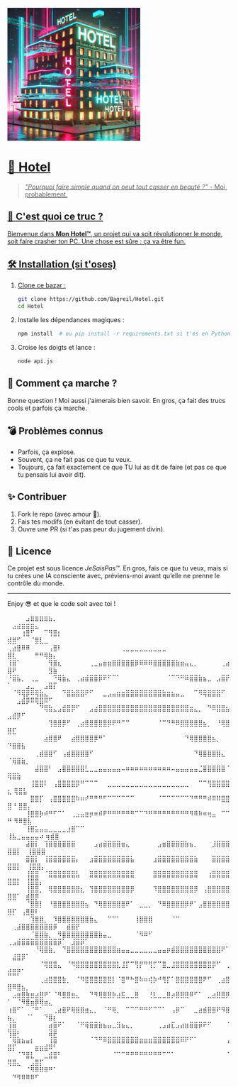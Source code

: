 <a href="https://www.youtube.com/watch?v=cIwRQwAS_YY"><img src="./hotel.jpg" alt="Mon Image" width="300">

# 🚀 **Hotel**  

> *"Pourquoi faire simple quand on peut tout casser en beauté ?"* - Moi, probablement.  

## 🎯 **C'est quoi ce truc ?**  

Bienvenue dans **Mon Hotel™**, un projet qui va soit révolutionner le monde, soit faire crasher ton PC. Une chose est sûre : ça va être fun.  

## 🛠 **Installation (si t'oses)**  

1. Clone ce bazar :  
   ```bash
   git clone https://github.com/Bagreil/Hotel.git
   cd Hotel
   ```
2. Installe les dépendances magiques :  
   ```bash
   npm install  # ou pip install -r requirements.txt si t'es en Python, on sait jamais
   ```
3. Croise les doigts et lance :  
   ```bash
   node api.js
   ```

## 🤔 **Comment ça marche ?**  

Bonne question ! Moi aussi j'aimerais bien savoir. En gros, ça fait des trucs cools et parfois ça marche.  

## 💣 **Problèmes connus**  

- Parfois, ça explose.  
- Souvent, ça ne fait pas ce que tu veux.  
- Toujours, ça fait exactement ce que TU lui as dit de faire (et pas ce que tu pensais lui avoir dit).  

## ✨ **Contribuer**  

1. Fork le repo (avec amour 💖).  
2. Fais tes modifs (en évitant de tout casser).  
3. Ouvre une PR (si t'as pas peur du jugement divin).  

## 📜 **Licence**  

Ce projet est sous licence *JeSaisPas™*. En gros, fais ce que tu veux, mais si tu crées une IA consciente avec, préviens-moi avant qu’elle ne prenne le contrôle du monde.  

---

Enjoy 😎 et que le code soit avec toi !


⠀⠀⠀⠀⣠⣶⣶⣶⣶⣦⡀⠀⠀⠀⠀⠀⠀⠀⠀⠀⠀⠀⠀⠀⠀⠀⠀⠀⠀⠀⠀⠀⠀⠀⠀⠀⠀⠀⠀⠀⠀⠀⠀⠀⠀⠀⠀⠀⠀⠀⣠⣴⣶⣶⣶⣄⠀⠀⠀⠀
⠀⠀⠀⢰⣿⠋⠀⠀⠉⢻⣿⡆⠀⠀⠀⠀⠀⠀⠀⠀⠀⠀⠀⠀⠀⠀⠀⠀⠀⠀⠀⠀⠀⠀⠀⠀⠀⠀⠀⠀⠀⠀⠀⠀⠀⠀⠀⠀⠀⣾⣿⠋⠀⠀⠈⣿⣇⣀⠀⠀
⢀⣴⣿⠿⠿⠀⠀⠀⠀⢠⣿⠇⠀⠀⠀⠀⠀⠀⠀⠀⠀⠀⠀⠀⠀⢀⣀⣀⣀⣀⣀⣀⣀⣀⣀⠀⠀⠀⠀⠀⠀⠀⠀⠀⠀⠀⠀⠀⠀⣿⣇⠀⠀⠀⠀⠛⠛⢿⣷⡄
⢸⣿⠁⠀⠀⠀⠀⠀⠀⢻⣿⣆⠀⠀⠀⠀⠀⠀⢀⣀⣤⣶⣶⣿⣿⣿⣿⣿⡿⠿⠿⠿⣿⣿⣿⣿⣿⣷⣶⣤⣄⡀⠀⠀⠀⠀⠀⢀⣴⣿⠟⠀⠀⠀⠀⠀⠀⠀⣻⣷
⠘⣿⣧⡀⠀⢀⣀⠀⠀⠀⠙⢿⣷⣄⠀⢀⣴⣾⣿⣿⡿⠟⠋⠉⠁⠀⠀⠀⠀⠀⠀⠀⠀⠀⠀⠈⠉⠙⠛⠿⣿⣿⣷⣦⣀⠀⣠⣿⡟⠁⠀⠀⠀⣠⣀⠀⠀⣠⣿⡏
⠀⠈⠻⢿⡿⠿⢿⣷⣄⠀⠀⠀⠙⣿⣷⣿⣿⠟⠋⠀⠀⣀⣠⣤⣶⣶⣿⣿⣿⣿⣿⣿⣿⣿⣷⣶⣦⣤⣀⠀⠀⠉⠻⢿⣿⣿⣿⠋⠀⠀⠀⣠⣾⡿⠿⢿⣿⠿⠋⠀
⠀⠀⠀⠀⠀⠀⠀⠙⢿⣷⣄⣠⣾⣿⡿⠋⠀⠀⣠⣴⣿⣿⣿⣿⣿⣿⣿⣿⣿⣿⣿⣿⣿⣿⣿⣿⣿⣿⣿⣿⣶⣄⡀⠀⠙⠿⣿⣿⣦⣠⣾⡿⠋⠀⠀⠀⠀⠀⠀⠀
⠀⠀⠀⠀⠀⠀⠀⠀⠀⢹⣿⣿⡿⠋⠀⢀⣴⣿⣿⣿⣿⣿⡿⠟⠛⠉⠉⠀⠀⠀⠀⠀⠀⠈⠉⠙⠛⠿⣿⣿⣿⣿⣿⣦⡀⠀⠘⢿⣿⣿⣏⠀⠀⠀⠀⠀⠀⠀⠀⠀
⠀⠀⠀⠀⠀⠀⠀⠀⣴⣿⣿⠟⠀⠀⣴⣿⣿⣿⣿⡿⠛⠁⠀⠀⠀⠀⠀⠀⠀⠀⠀⠀⠀⠀⠀⠀⠀⠀⠀⠙⢿⣿⣿⣿⣿⣦⡀⠀  ⠙⣿⣿⣧⠀⠀⠀⠀⠀⠀⠀⠀
⠀⠀⠀⠀⠀⠀⢀⣾⣿⣿⠋⠀⢠⣾⣿⣿⣿⣿⠋⠀⠀⠀⠀⠀⠀⠀⠀⠀⠀⠀⠀⠀⠀⠀⠀⠀⠀⠀⠀⠀⠀⠙⢿⣿⣿⣿⣿⣄⠀  ⠈⢿⣿⣷⡀⠀⠀⠀⠀⠀⠀
⠀⠀⠀⠀⠀⠀⣼⣿⣿⠃⠀⣠⣿⣿⣿⣿⣿⣃⣀⣀⣤⣤⣤⣤⣤⠤⠶⠶⠶⠶⠶⠶⠶⠶⠶⠶⠤⣤⣤⣤⣤⣤⣈⣿⣿⣿⣿⣿⠈ ⢿⣿⣷⠀⠀⠀⠀⠀⠀
⠀⠀⠀⠀⠀⢸⣿⣿⠇⠀⢠⣿⣿⣿⣿⡿⠛⠉⠉⠉⠀⠀⣀⣀⣀⣀⣀⣀⣀⣀⣀⣀⣀⣀⣀⣀⣀⣀⣀⣀⠀⠀⠉⠉⢻⣿⣿⣿⣿⣆ ⢿⣿⣧⠀⠀⠀⠀⠀
⠀⠀⠀⠀⠀⣿⣿⡏⠀⢠⣿⣿⣿⣿⣿⠷⠶⠞⠛⠛⠛⠋⠉⠉⠉⠉⠉⠉⠀⠀⠀⠀⠀⠈⠉⠉⠉⠉⠉⠉⠙⠛⠛⠛⠾⠿⠿⣿⣿⣿⠘  ⣿⣿⡄⠀⠀⠀⠀
⠀⠀⠀⠀⢸⣿⣿⡷⠾⠛⠋⠉⠁⠀⢀⣠⣤⣶⡶⠶⠾⠟⠛⠛⠛⠛⠛⠛⠉⠉⠙⠛⠛⠛⠛⠛⠛⠛⠛⠛⠻⠿⠷⠶⢶⣤⠀⠉⠉⠛  ⠻⠿⣿⣧⠀⠀⠀⠀
⠀⠀⠀⠀⢸⣿⣥⣤⣤⣀⣀⣀⣀⣰⣿⠉⠉⠀⠀⠀⠀⠀⠀⠀⠀⠀⠀⠀⠀⠀⠀⠀⠀⠀⠀⠀⠀⠀⠀⠀⠀⠀⠀⠀   ⢸⣧⣀⣤⣤⣤⣤⠴  ⢶⣾⣿⠀⠀⠀⠀
⠀⠀⠀⠀⣼⣿⡇⠀⢹⣿⣿⣿⣿⣿⣿⠀⠀⠀⠀⣠⣴⣾⣿⣿⣿⣶⣄⠀⠀⠀⠀⠀⠀⣠⣶⣿⣿⣿⣿⣷⣦⡀⠀⠀⠀⣸⣿⣿⣿⣿⣿⡇⠀ ⢸⣿⣿⣿⠀⠀⠀
⠀⠀⠀⠀⣿⣿⡇⠀⢸⣿⣿⣿⣿⣿⣿⡄⠀⠀⣰⣿⣿⣿⣿⣿⣿⣿⣿⣧⠀⠀⠀⠀⣰⣿⣿⣿⣿⣿⣿⣿⣿⣷⠀⠀⠀⣿⣿⣿⣿⣿⣿⡇⠀ ⢸⣿⣿⡄⠀⠀⠀⠀
⠀⠀⠀⠀⢸⣿⣿⠀⠈⣿⣿⣿⣿⣿⣿⣧⠀⠀⣿⣿⣿⣿⣿⣿⣿⣿⣿⣿⠀⠀⠀⠀⣿⣿⣿⣿⣿⣿⣿⣿⣿⣿⠀⠀⢰⣿⣿⣿⣿⣿⣿⡇⠀⢸⣿⣿⡄⠀⠀⠀⠀
⠀⠀⠀⠀⢸⣿⣿⡀⠀⢿⣿⣿⣿⣿⣿⣿⣆⠀⢹⣿⣿⣿⣿⣿⣿⣿⣿⡿⠀⠀⠀⠀⠹⣿⣿⣿⣿⣿⣿⣿⣿⡿⠀⢠⣿⣿⣿⣿⣿⣿⣿⠁⠀⣾⣿⡿⠀⠀⠀⠀
⠀⠀⠀⠀⠈⣿⣿⡇⠀⠘⣿⣿⣿⣿⣿⣿⣿⣦⠀⠙⢿⣿⣿⣿⣿⣿⠟⠁⠀⣀⣀⡀⠀⠙⠿⣿⣿⣿⣿⡿⠟⠁⣠⣿⣿⣿⣿⣿⣿⣿⡏⠀⢠⣿⣿⠇⠀⠀⠀⠀
⠀⠀⠀⠀⠀⢹⣿⣿⡀⠀⠹⣿⣿⣿⣿⣿⣿⣿⣷⣄⠀⠀⠉⠉⠁⠀⠀⠀⢸⣿⣿⣿⠀⠀⠀⠀⠈⠉⠀  ⠀⢀⣼⣿⣿⣿⣿⣿⣿⣿⡿⠀⠀⣾⣿⡟⠀⠀⠀⠀⠀
⠀⠀⠀⠀⠀⠈⣿⣿⣷⡀⠀⠻⣿⣿⣿⣿⣿⣿⣿⣿⣷⣤⣀⠀⠀⠀⠀⠀⠈⠻⠿⠋⠀⠀⠀⠀⠀  ⢀⣠⣾⣿⣿⣿⣿⣿⣿⣿⣿⡿⠁⠀⣸⣿⡿⠁⠀⠀⠀⠀⠀
⠀⠀⠀⠀⠀⠀⠘⢿⣿⣷⡀⠀⠙⣿⣿⣿⣿⣿⣿⣿⣿⣿⣿⣿⣶⣤⣤⣀⣀⣀⣀⣀⣀⣤⣤⡶⣾⣿⣿⣿⣿⣿⣿⣿⣿⣿⣿⠟⠁⠀⣼⣿⡿⠁⠀⠀⠀⠀⠀⠀
⠀⠀⠀⠀⠀⠀⠀⠈⢿⣿⣿⣄⠀⠈⠻⣿⣿⣿⣿⣿⣿⣿⣿⣿⣇⣸⡏⠉⢻⡟⠛⢻⡋⠉⣿⣀⣸⣿⣿⣿⣿⣿⣿⣿⣿⡿⠋⠀⢀⣾⣿⡟⠁⠀⠀⠀⠀⠀⠀⠀
⠀⠀⠀⠀⠀⠀⠀⢀⣴⣿⣿⣿⣷⡀⠀⠈⠻⣿⣿⣿⣿⣿⣿⡇⠈⣿⠛⠓⣿⠷⠶⢾⡷⠚⢻⡏⠁⣿⣿⣿⣿⣿⣿⠟⠋⠀⢀⣴⣿⣿⠿⣿⣦⡀⠀⠀⠀⠀⠀⠀
⠀⣠⣶⣿⣷⣶⣴⣿⠟⠁⠈⠻⣿⣿⣶⣄⠀⠀⠙⠻⢿⣿⣿⡷⣴⣯⣀⣀⣿⠀⠀⢘⣇⣀⣀⣿⡴⣿⣿⣿⠿⠋⠁⠀⣀⣴⣿⣿⡿⠁⠀⠈⠻⣿⣶⡿⢿⣶⣄⠀
⢰⣿⠋⠁⠀⠈⠛⠁⠀⠀⢀⣴⣿⠟⢿⣿⣿⣶⣄⡀⠀⠈⠛⢿⡀⠀⠉⠉⠉⠛⠛⠋⠉⠉⠁⠀⢠⡿⠉⠀⠀⣀⣴⣾⣿⣿⠟⠻⣿⣦⡀⠀⠀⠈⠁⠀⠀⠙⣿⡆
⢸⣿⠀⠀⠀⠀⠀⠀⠀⣴⣿⠟⠁⠀⠀⠈⠛⢿⣿⣿⣷⣦⣤⣀⣻⣦⣄⡀⠀⠀⠀⠀⠀⢀⣠⣴⣏⣠⣴⣶⣿⣿⡿⠟⠋⠀⠀⠀⠈⢻⣿⠆⠀⠀⠀⠀⠀⠀⣽⡿
⠈⢿⣷⣦⣤⡆⠀⠀⠀⢸⣿⠀⠀⠀⠀⠀⠀⠀⠈⠙⠛⠿⣿⣿⣿⣿⣿⣿⣿⣶⣶⣶⣿⣿⣿⣿⣿⣿⠿⠟⠋⠁⠀⠀⠀⠀⠀⠀⢠⣿⡏⠀⠀⠀⠀⣶⣶⣾⠿⠃
⠀⠀⠈⠙⣿⣇⠀⠀⣀⣾⣿⠃⠀⠀⠀⠀⠀⠀⠀⠀⠀⠀⠀⠈⠉⠉⠛⠛⠛⠛⠛⠛⠛⠛⠉⠉⠁⠀⠀⠀⠀⠀⠀⠀⠀⠀⠀⠀⠈⢿⣿⣄⠀⠀⣠⣿⡏⠀⠀⠀
⠀⠀⠀⠀⠈⠻⠿⠿⠿⠛⠁⠀⠀⠀⠀⠀⠀⠀⠀⠀⠀⠀⠀⠀⠀⠀⠀⠀⠀⠀⠀⠀⠀⠀⠀⠀⠀⠀⠀⠀⠀⠀⠀⠀⠀⠀⠀⠀⠀⠀⠙⠻⠿⠿⠿⠋⠀⠀⠀⠀